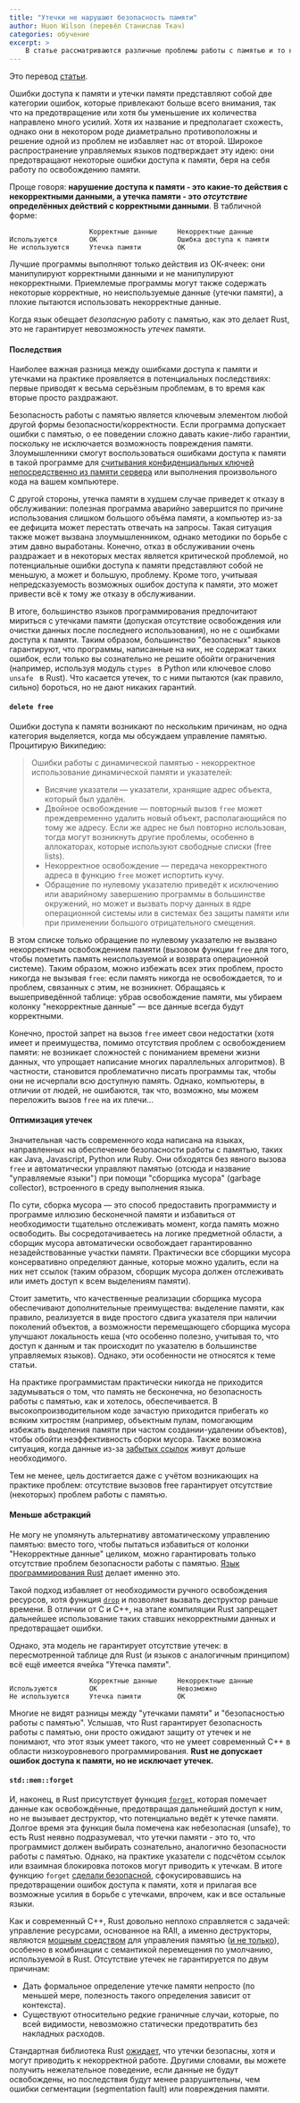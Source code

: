 ```yaml
---
title: "Утечки не нарушают безопасность памяти"
author: Huon Wilson (перевёл Станислав Ткач)
categories: обучение
excerpt: >
    В статье рассматриваются различные проблемы работы с памятью и то как Rust с ними справляется.
---
```


Это перевод [статьи](https://huonw.github.io/blog/2016/04/memory-leaks-are-memory-safe/).

Ошибки доступа к памяти и утечки памяти представляют собой две категории ошибок, 
которые привлекают больше всего внимания, так что на предотвращение или хотя бы 
уменьшение их количества направлено много усилий. Хотя их название и предполагает 
схожесть, однако они в некотором роде диаметрально противоположны и решение одной 
из проблем не избавляет нас от второй. Широкое распространение управляемых языков 
подтверждает эту идею: они предотвращают некоторые ошибки доступа к памяти, беря 
на себя работу по освобождению памяти.

Проще говоря: **нарушение доступа к памяти - это какие-то действия с некорректными 
данными, а утечка памяти - это *отсутствие* определённых действий с корректными данными**. 
В табличной форме:
```
                    Корректные данные     Некорректные данные
Используются        OK                    Ошибка доступа к памяти
Не используются     Утечка памяти         OK
```
Лучшие программы выполняют только действия из ОК-ячеек: они манипулируют корректными 
данными и не манипулируют некорректными. Приемлемые программы могут также содержать 
некоторые корректные, но неиспользуемые данные (утечки памяти), а плохие пытаются 
использовать некорректные данные.

Когда язык обещает *безопасную* работу с памятью, как это делает Rust, это не гарантирует 
невозможность *утечек* памяти.

#### Последствия

Наиболее важная разница между ошибками доступа к памяти и утечками на практике проявляется 
в потенциальных последствиях: первые приводят к весьма серьёзным проблемам, в то время 
как вторые просто раздражают.

Безопасность работы с памятью является ключевым элементом любой другой формы безопасности/корректности. 
Если программа допускает ошибки с памятью, о ее поведении сложно давать какие-либо гарантии, 
поскольку не исключается возможность повреждения памяти. Злоумышленники смогут воспользоваться 
ошибками доступа к памяти в такой программе для [считывания конфиденциальных ключей непосредственно 
из памяти сервера](https://ru.wikipedia.org/wiki/Heartbleed) или выполнения произвольного кода 
на вашем компьютере.

С другой стороны, утечка памяти в худшем случае приведет к отказу в обслуживании: полезная программа 
аварийно завершится по причине использования слишком большого объёма памяти, а компьютер из-за ее 
дефицита может перестать отвечать на запросы. Такая ситуация также может вызвана злоумышленником, 
однако методики по борьбе с этим давно выработаны. Конечно, отказ в обслуживании очень раздражает и 
в некоторых местах является критической проблемой, но потенциальные ошибки доступа к памяти представляют 
собой не меньшую, а может и большую, проблему. Кроме того, учитывая непредсказуемость возможных ошибок 
доступа к памяти, это может привести всё к тому же отказу в обслуживании.

В итоге, большинство языков программирования предпочитают мириться с утечками памяти (допуская отсутствие 
освобождения или очистки данных после последнего использования), но не с ошибками доступа к памяти. 
Таким образом, большинство "безопасных" языков гарантируют, что программы, написанные на них, не содержат 
таких ошибок, если только вы сознательно не решите обойти ограничения (например, используя модуль `ctypes ` 
в Python или ключевое слово `unsafe ` в Rust). Что касается утечек, то с ними пытаются (как правило, сильно) 
бороться, но не дают никаких гарантий.

#### `delete free`
Ошибки доступа к памяти возникают по нескольким причинам, но одна категория выделяется, когда мы 
обсуждаем управление памятью. Процитирую Википедию:
> Ошибки работы с динамической памятью - некорректное использование динамической памяти и указателей:
> - Висячие указатели — указатели, хранящие адрес объекта, который был удалён.
> - Двойное освобождение — повторный вызов `free` может преждевременно удалить новый объект, располагающийся 
  по тому же адресу. Если же адрес не был повторно использован, тогда могут возникнуть другие проблемы, 
  особенно в аллокаторах, которые используют свободные списки (free lists).
> - Некорректное освобождение — передача некорректного адреса в функцию `free` может испортить кучу.
> - Обращение по нулевому указателю приведёт к исключению или аварийному завершению программы в большинстве 
  окружений, но может и вызвать порчу данных в ядре операционной системы или в системах без защиты памяти 
  или при применении большого отрицательного смещения.

В этом списке только обращение по нулевому указателю не вызвано некорректным освобождением памяти 
(вызовом функции `free` для того, чтобы пометить память неиспользуемой и возврата операционной системе). 
Таким образом, можно избежать всех этих проблем, просто никогда не вызывая `free`: если память никогда 
не освобождается, то и проблем, связанных с этим, не возникнет. Обращаясь к вышеприведённой таблице: 
убрав освобождение памяти, мы убираем колонку "некорректные данные" — все данные всегда будут корректными.

Конечно, простой запрет на вызов `free` имеет свои недостатки (хотя имеет и преимущества, помимо отсутствия 
проблем с освобождением памяти: не возникает сложностей с пониманием времени жизни данных, что упрощает 
написание многих параллельных алгоритмов). В частности, становится проблематично писать программы так, 
чтобы они не исчерпали всю доступную память. Однако, компьютеры, в отличии от людей, не ошибаются, 
так что, возможно, мы можем переложить вызов `free` на их плечи...

#### Оптимизация утечек
Значительная часть современного кода написана на языках, направленных на обеспечение безопасности работы 
с памятью, таких как Java, Javascript, Python или Ruby. Они обходятся без явного вызова `free` и автоматически 
управляют памятью (отсюда и название "управляемые языки") при помощи "сборщика мусора" (garbage collector), 
встроенного в среду выполнения языка.

По сути, сборка мусора — это способ предоставить программисту и программе иллюзию бесконечной памяти и 
избавиться от необходимости тщательно отслеживать момент, когда память можно освободить. Вы сосредотачиваетесь 
на логике предметной области, а сборщик мусора автоматически освобождает гарантированно незадействованные 
участки памяти. Практически все сборщики мусора консервативно определяют данные, которые можно удалить, 
если на них нет ссылок (таким образом, сборщик мусора должен отслеживать или иметь доступ к всем выделениям 
памяти).

Стоит заметить, что качественные реализации сборщика мусора обеспечивают дополнительные преимущества: 
выделение памяти, как правило, реализуется в виде простого сдвига указателя при наличии поколений объектов, 
а возможности перемещающего сборщика мусора улучшают локальность кеша (что особенно полезно, учитывая то, 
что доступ к данным и так происходит по указателю в большинстве управляемых языков). Однако, эти особенности 
не относятся к теме статьи.

На практике программистам практически никогда не приходится задумываться о том, что память не бесконечна, но 
безопасность работы с памятью, как и хотелось, обеспечивается. В высокопроизводительном коде зачастую приходится 
прибегать ко всяким хитростям (например, объектным пулам, помогающим избежать выделения памяти при частом 
создании-удалении объектов), чтобы обойти неэффективность сборки мусора. Также возможна ситуация, когда 
данные из-за [забытых ссылок](https://en.wikipedia.org/wiki/Lapsed_listener_problem) живут дольше необходимого.

Тем не менее, цель достигается даже с учётом возникающих на практике проблем: отсутствие вызовов free 
гарантирует отсутствие (некоторых) проблем работы с памятью.

#### Меньше абстракций
Не могу не упомянуть альтернативу автоматическому управлению памятью: вместо того, чтобы пытаться избавиться 
от колонки "Некорректные данные" целиком, можно гарантировать только отсутствие проблем безопасности работы 
с памятью. [Язык программирования Rust](https://www.rust-lang.org/) делает именно это.

Такой подход избавляет от необходимости ручного освобождения ресурсов, хотя функция 
[`drop`](http://doc.rust-lang.org/std/mem/fn.drop.html) и позволяет вызвать деструктор раньше времени. 
В отличии от С и С++, на этапе компиляции Rust запрещает дальнейшее использование таких ставших некорректными 
данных и предотвращает ошибки.

Однако, эта модель не гарантирует отсутствие утечек: в пересмотренной таблице для Rust (и языков с 
аналогичным принципом) всё ещё имеется ячейка "Утечка памяти".
```
                    Корректные данные     Некорректные данные
Используются        OK                    Невозможно
Не используются     Утечка памяти         OK
```
Многие не видят разницы между "утечками памяти" и "безопасностью работы с памятью". Услышав, что 
Rust гарантирует безопасность работы с памятью, они просто ожидают защиту от утечек и не понимают, 
что этот язык умеет такого, что не умеет современный С++ в области низкоуровневого программирования. 
**Rust не допускает ошибок доступа к памяти, но не исключает утечек.**

#### `std::mem::forget`
И, наконец, в Rust присутствует функция [`forget`](https://doc.rust-lang.org/std/mem/fn.forget.html), 
которая помечает данные как освобождённые, предотвращая дальнейший доступ к ним, но не вызывает деструктор, 
что потенциально ведёт к утечке памяти. Долгое время эта функция была помечена как небезопасная (unsafe), 
то есть Rust неявно подразумевал, что утечки памяти - это то, что программист должен выбирать сознательно, 
аналогично безопасности работы с памятью. Однако, на практике указатели с подсчётом ссылок или взаимная 
блокировка потоков могут приводить к утечкам. В итоге функцию `forget` 
[сделали безопасной](https://github.com/rust-lang/rfcs/blob/master/text/1066-safe-mem-forget.md), 
сфокусировавшись на предотвращении ошибок доступа к памяти, хотя и прилагая все возможные усилия в борьбе 
с утечками, впрочем, как и все остальные языки.

Как и современный С++, Rust довольно неплохо справляется с задачей: управление ресурсами, основанное на 
RAII, а именно деструкторы, являются [мощным средством](http://blog.skylight.io/rust-means-never-having-to-close-a-socket/) 
для управления памятью ([и не только](http://blog.rust-lang.org/2015/04/10/Fearless-Concurrency.html#locks)), 
особенно в комбинации с семантикой перемещения по умолчанию, используемой в Rust. Отсутствие утечек не 
гарантируется по двум причинам:
- Дать формальное определение утечке памяти непросто (по меньшей мере, полезность такого 
  определения зависит от контекста).
- Существуют относительно редкие граничные случаи, которые, по всей видимости, невозможно 
  статически предотвратить без накладных расходов.

Стандартная библиотека Rust [ожидает](https://github.com/ruRust/rustonomicon/blob/master/src/leaking.md), 
что утечки безопасны, хотя и могут приводить к некорректной работе. Другими словами, вы можете получить 
нежелательное поведение, если данные не будут освобождены, но последствия будут менее разрушительны, 
чем ошибки сегментации (segmentation fault) или повреждения памяти.
